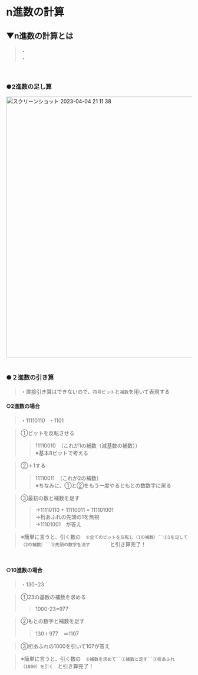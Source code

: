 # n進数の計算

## ▼n進数の計算とは
>・<br>
>・<br>
<br>

### ●2進数の足し算
<img width="707" alt="スクリーンショット 2023-04-04 21 11 38" src="https://user-images.githubusercontent.com/81621944/229787475-b6c2afb8-2ba0-488e-9454-206ea57cab89.png"><br>
<br>

### ●２進数の引き算
>・直接引き算はできないので、`符号ビット`と`補数`を用いて表現する

#### ○2進数の場合<br>
>・11110110　-   1101<br>

>①ビットを反転させる<br>
>>11110010　（これが1の補数（減基数の補数））<br>
>>※基本8ビットで考える<br>

>②＋1する<br>
>>11110011　（これが2の補数）<br>
>>※ちなみに、①と②をもう一度やるともとの数数字に戻る<br>

>③最初の数と補数を足す<br>
>>→11110110 + 11110011 = 111101001<br>
>>→桁あふれの先頭の1を無視<br>
>>→11101001　が答え<br>

>※簡単に言うと、引く数の　`①全てのビットを反転し（1の補数）``②1を足して（2の補数）``③先頭の数字を消す　`　　　と引き算完了！<br>
<br>

#### ○10進数の場合
>・130−23<br>

>①23の基数の補数を求める<br>
>>1000-23=977<br>

>②もとの数字と補数を足す<br>
>>130＋977　＝1107<br>

>③桁あふれの1000を引いて107が答え<br>

>※簡単に言うと、引く数の　`①補数を求めて``②補数と足す``③桁あふれ（1000）を引く　`と引き算完了！<br>
<br>

